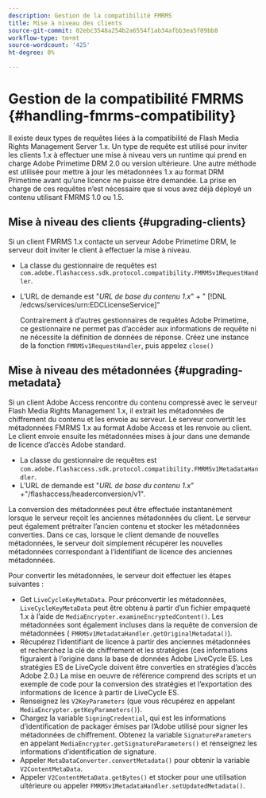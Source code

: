 ```yaml
---
description: Gestion de la compatibilité FMRMS
title: Mise à niveau des clients
source-git-commit: 02ebc3548a254b2a6554f1ab34afbb3ea5f09bb8
workflow-type: tm+mt
source-wordcount: '425'
ht-degree: 0%

---
```


# Gestion de la compatibilité FMRMS {#handling-fmrms-compatibility}

Il existe deux types de requêtes liées à la compatibilité de Flash Media Rights Management Server 1.x. Un type de requête est utilisé pour inviter les clients 1.x à effectuer une mise à niveau vers un runtime qui prend en charge Adobe Primetime DRM 2.0 ou version ultérieure. Une autre méthode est utilisée pour mettre à jour les métadonnées 1.x au format DRM Primetime avant qu’une licence ne puisse être demandée. La prise en charge de ces requêtes n’est nécessaire que si vous avez déjà déployé un contenu utilisant FMRMS 1.0 ou 1.5.

## Mise à niveau des clients {#upgrading-clients}

Si un client FMRMS 1.x contacte un serveur Adobe Primetime DRM, le serveur doit inviter le client à effectuer la mise à niveau.

* La classe du gestionnaire de requêtes est `com.adobe.flashaccess.sdk.protocol.compatibility.FMRMSv1RequestHandler`.
* L’URL de demande est &quot;*URL de base du contenu 1.x*&quot; + &quot; [!DNL /edcws/services/urn:EDCLicenseService]&quot;

  Contrairement à d’autres gestionnaires de requêtes Adobe Primetime, ce gestionnaire ne permet pas d’accéder aux informations de requête ni ne nécessite la définition de données de réponse. Créez une instance de la fonction `FMRMSv1RequestHandler`, puis appelez `close()`

## Mise à niveau des métadonnées {#upgrading-metadata}

Si un client Adobe Access rencontre du contenu compressé avec le serveur Flash Media Rights Management 1.x, il extrait les métadonnées de chiffrement du contenu et les envoie au serveur. Le serveur convertit les métadonnées FMRMS 1.x au format Adobe Access et les renvoie au client. Le client envoie ensuite les métadonnées mises à jour dans une demande de licence d’accès Adobe standard.

* La classe du gestionnaire de requêtes est `com.adobe.flashaccess.sdk.protocol.compatibility.FMRMSv1MetadataHandler`.
* L’URL de demande est &quot;*URL de base du contenu 1.x*&quot; +&quot;/flashaccess/headerconversion/v1&quot;.

La conversion des métadonnées peut être effectuée instantanément lorsque le serveur reçoit les anciennes métadonnées du client. Le serveur peut également prétraiter l’ancien contenu et stocker les métadonnées converties. Dans ce cas, lorsque le client demande de nouvelles métadonnées, le serveur doit simplement récupérer les nouvelles métadonnées correspondant à l’identifiant de licence des anciennes métadonnées.

Pour convertir les métadonnées, le serveur doit effectuer les étapes suivantes :

* Get `LiveCycleKeyMetaData`. Pour préconvertir les métadonnées, `LiveCycleKeyMetaData` peut être obtenu à partir d’un fichier empaqueté 1.x à l’aide de `MediaEncrypter.examineEncryptedContent()`. Les métadonnées sont également incluses dans la requête de conversion de métadonnées ( `FMRMSv1MetadataHandler.getOriginalMetadata()`).
* Récupérez l’identifiant de licence à partir des anciennes métadonnées et recherchez la clé de chiffrement et les stratégies (ces informations figuraient à l’origine dans la base de données Adobe LiveCycle ES. Les stratégies ES de LiveCycle doivent être converties en stratégies d’accès Adobe 2.0.) La mise en oeuvre de référence comprend des scripts et un exemple de code pour la conversion des stratégies et l’exportation des informations de licence à partir de LiveCycle ES.
* Renseignez les `V2KeyParameters` (que vous récupérez en appelant `MediaEncrypter.getKeyParameters()`).
* Chargez la variable `SigningCredential`, qui est les informations d’identification de packager émises par l’Adobe utilisé pour signer les métadonnées de chiffrement. Obtenez la variable `SignatureParameters` en appelant `MediaEncrypter.getSignatureParameters()` et renseignez les informations d’identification de signature.
* Appeler `MetaDataConverter.convertMetadata()` pour obtenir la variable `V2ContentMetaData`.
* Appeler `V2ContentMetaData.getBytes()` et stocker pour une utilisation ultérieure ou appeler `FMRMSv1MetadataHandler.setUpdatedMetadata()`.

